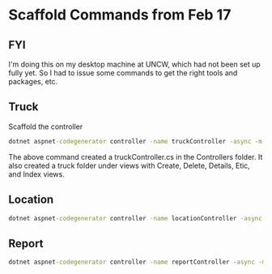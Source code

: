 Scaffold Commands from Feb 17
=============================

FYI
----

I'm doing this on my desktop machine at UNCW, which had not been set up fully yet. So I had to issue some commands to get the right tools and packages, etc.

Truck
-----

Scaffold the controller

```cmd
dotnet aspnet-codegenerator controller -name truckController -async -m dal.truck -dc dal.trucktrackContext -udl --relativeFolderPath Controllers --referenceScriptLibraries
```

The above command created a truckController.cs in the Controllers folder.
It also created a truck folder under views with Create, Delete, Details, Etic, and Index views.

Location
-----

```cmd
dotnet aspnet-codegenerator controller -name locationController -async -m dal.location -dc dal.trucktrackContext -udl --relativeFolderPath Controllers --referenceScriptLibraries
```

Report
------

```cmd
dotnet aspnet-codegenerator controller -name reportController -async -m dal.report -dc dal.trucktrackContext -udl --relativeFolderPath Controllers --referenceScriptLibraries
```
